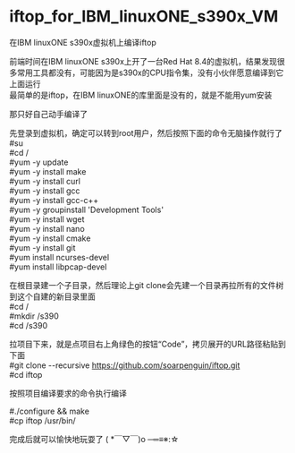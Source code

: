 # iftop_for_IBM_linuxONE_s390x_VM  
在IBM linuxONE s390x虚拟机上编译iftop  
  
前端时间在IBM linuxONE s390x上开了一台Red Hat 8.4的虚拟机，结果发现很多常用工具都没有，可能因为是s390x的CPU指令集，没有小伙伴愿意编译到它上面运行  
最简单的是iftop，在IBM linuxONE的库里面是没有的，就是不能用yum安装  
  
那只好自己动手编译了  
  
先登录到虚拟机，确定可以转到root用户，然后按照下面的命令无脑操作就行了  
#su  
#cd /  
#yum -y update  
#yum -y install make  
#yum -y install curl  
#yum -y install gcc  
#yum -y install gcc-c++  
#yum -y groupinstall 'Development Tools'  
#yum -y install wget  
#yum -y install nano  
#yum -y install cmake  
#yum -y install git  
#yum install ncurses-devel  
#yum install libpcap-devel  
  
在根目录建一个子目录，然后理论上git clone会先建一个目录再拉所有的文件树到这个自建的新目录里面  
#cd /  
#mkdir /s390  
#cd /s390  
  
拉项目下来，就是点项目右上角绿色的按钮“Code”，拷贝展开的URL路径粘贴到下面  
#git clone --recursive https://github.com/soarpenguin/iftop.git  
#cd iftop  
  
按照项目编译要求的命令执行编译  
  
#./configure && make  
#cp iftop /usr/bin/  
  
完成后就可以愉快地玩耍了 ( *￣▽￣)o ─═≡※:☆  
  

